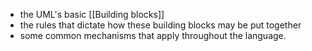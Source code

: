
- the UML's basic [[Building blocks]]
- the rules that dictate how these building blocks may be put together
- some common mechanisms that apply throughout the language.